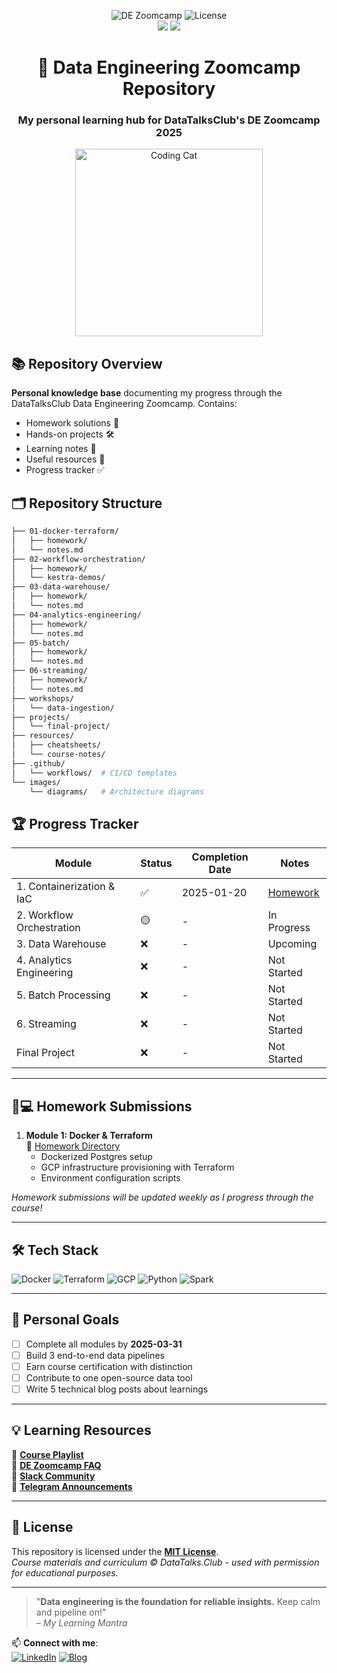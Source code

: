<p align="center">
  <img src="https://img.shields.io/badge/Data%20Engineering-Zoomcamp-01D4A3?style=for-the-badge&logo=databricks&logoColor=white" alt="DE Zoomcamp">
  <img src="https://img.shields.io/github/license/ahmedokka29/data-engineering-zoomcamp?color=blue&style=for-the-badge" alt="License">
  <br>
  <img src="https://img.shields.io/github/last-commit/ahmedokka29/data-engineering-zoomcamp?color=9cf&style=flat-square">
  <img src="https://img.shields.io/github/repo-size/ahmedokka29/data-engineering-zoomcamp?color=9cf&style=flat-square">
</p>

<h1 align="center">
  🚀 Data Engineering Zoomcamp Repository
</h1>
<h3 align="center">
  My personal learning hub for DataTalksClub's DE Zoomcamp 2025
</h3>

<div align="center">
  <img src="https://media.giphy.com/media/L8K62iTDkzGX6/giphy.gif" width="300" alt="Coding Cat">
</div>

## 📚 Repository Overview
**Personal knowledge base** documenting my progress through the DataTalksClub Data Engineering Zoomcamp. Contains:
- Homework solutions 🧠
- Hands-on projects 🛠️
- Learning notes 📝
- Useful resources 🔗
- Progress tracker ✅

## 🗂️ Repository Structure

```bash
├── 01-docker-terraform/
│   ├── homework/
│   └── notes.md
├── 02-workflow-orchestration/
│   ├── homework/
│   └── kestra-demos/
├── 03-data-warehouse/
│   ├── homework/
│   └── notes.md
├── 04-analytics-engineering/
│   ├── homework/
│   └── notes.md
├── 05-batch/
│   ├── homework/
│   └── notes.md
├── 06-streaming/
│   ├── homework/
│   └── notes.md
├── workshops/
│   └── data-ingestion/
├── projects/
│   └── final-project/
├── resources/
│   ├── cheatsheets/
│   └── course-notes/
├── .github/
│   └── workflows/  # CI/CD templates
└── images/
    └── diagrams/   # Architecture diagrams
```

## 🏆 Progress Tracker

| Module                    | Status | Completion Date | Notes                                    |
| ------------------------- | ------ | --------------- | ---------------------------------------- |
| 1. Containerization & IaC | ✅      | 2025-01-20      | [Homework](01-docker-terraform/homework) |
| 2. Workflow Orchestration | 🟡      | -               | In Progress                              |
| 3. Data Warehouse         | ❌      | -               | Upcoming                                 |
| 4. Analytics Engineering  | ❌      | -               | Not Started                              |
| 5. Batch Processing       | ❌      | -               | Not Started                              |
| 6. Streaming              | ❌      | -               | Not Started                              |
| Final Project             | ❌      | -               | Not Started                              |

---

## 🧑💻 Homework Submissions

1. **Module 1: Docker & Terraform**  
   📂 [Homework Directory](01-docker-terraform/homework)  
   - Dockerized Postgres setup  
   - GCP infrastructure provisioning with Terraform  
   - Environment configuration scripts  

*Homework submissions will be updated weekly as I progress through the course!*

---

## 🛠️ Tech Stack

<p align="left">
  <img src="https://img.shields.io/badge/Docker-2496ED?style=for-the-badge&logo=docker&logoColor=white" alt="Docker">
  <img src="https://img.shields.io/badge/Terraform-7B42BC?style=for-the-badge&logo=terraform&logoColor=white" alt="Terraform">
  <img src="https://img.shields.io/badge/Google_Cloud-4285F4?style=for-the-badge&logo=google-cloud&logoColor=white" alt="GCP">
  <img src="https://img.shields.io/badge/Python-3776AB?style=for-the-badge&logo=python&logoColor=white" alt="Python">
  <img src="https://img.shields.io/badge/Apache_Spark-E25A1C?style=for-the-badge&logo=apachespark&logoColor=white" alt="Spark">
</p>

---

## 🌟 Personal Goals

- [ ] Complete all modules by **2025-03-31**  
- [ ] Build 3 end-to-end data pipelines  
- [ ] Earn course certification with distinction  
- [ ] Contribute to one open-source data tool  
- [ ] Write 5 technical blog posts about learnings  

---

## 💡 Learning Resources

🔗 **[Course Playlist](https://www.youtube.com/playlist?list=PL3MmuxUbc_hJed7dXYoJw8DoCuVHhGEQb)**  
📄 **[DE Zoomcamp FAQ](https://docs.google.com/document/d/19bnYs80DwuUimHM65UV3sylsCn2j1vziPOwzBwQrebw/edit)**  
💬 **[Slack Community](https://datatalks.club/slack.html)**  
📢 **[Telegram Announcements](https://t.me/dezoomcamp)**  

---

## 📜 License

This repository is licensed under the **[MIT License](LICENSE.md)**.  
*Course materials and curriculum © DataTalks.Club - used with permission for educational purposes.*

---

> "**Data engineering is the foundation for reliable insights.** Keep calm and pipeline on!"  
> *– My Learning Mantra*

📫 **Connect with me**:  
[![LinkedIn](https://img.shields.io/badge/LinkedIn-0077B5?style=for-the-badge&logo=linkedin&logoColor=white)](https://www.linkedin.com/in/ahmedokka29/) 
[![Blog](https://img.shields.io/badge/Medium-12100E?style=for-the-badge&logo=medium&logoColor=white)](https://medium.com/@ahmedokka) 
